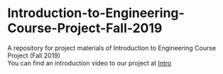# Introduction-to-Engineering-Course-Project-Fall-2019
A repository for project materials of Introduction to Engineering Course Project (Fall 2019)  
You can find an introduction video to our project at [Intro](https://youtu.be/rrz9HCv8Tlc)  